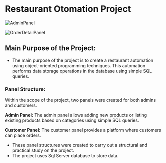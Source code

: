 <h1>Restaurant Otomation Project</h1>

![AdminPanel](https://github.com/sercan96/Restaurant_AutomationProject_Winform_SQL/assets/38535473/9bf8b44e-c717-4ad5-a705-2b913f20e213)

![OrderDetailPanel](https://github.com/sercan96/Restaurant_AutomationProject_Winform_SQL/assets/38535473/084fc83b-2b24-414b-bf2d-63ffa0453941)

<h2>Main Purpose of the Project:</h2> 

* The main purpose of the project is to create a restaurant automation using object-oriented programming techniques. This automation performs data storage operations in the database using simple SQL queries.

<h3>Panel Structure:</h3>

Within the scope of the project, two panels were created for both admins and customers.

<b>Admin Panel:</b> The admin panel allows adding new products or listing existing products based on categories using simple SQL queries.

<b>Customer Panel:</b> The customer panel provides a platform where customers can place orders.

* These panel structures were created to carry out a structural and practical study on the project.
* The project uses Sql Server database to store data.
